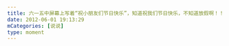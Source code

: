```yaml
---
title: 六一五中屏幕上写着“祝小朋友们节日快乐”，知道祝我们节日快乐，不知道放假啊！！！
date: 2012-06-01 19:13:29
mCategories: [说说]
type: moment
---
```


